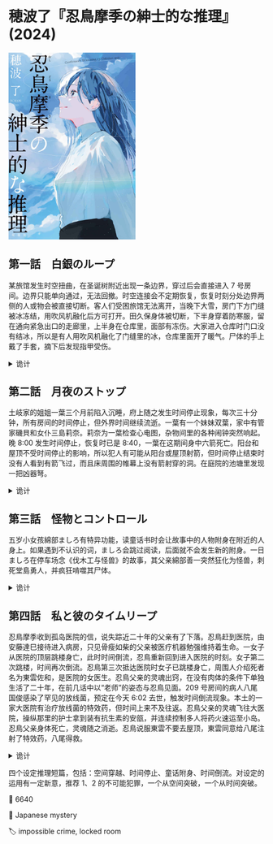 # 穂波了『忍鳥摩季の紳士的な推理』(2024)

<img src=images/2024_cover.jpg width=250/>

## 第一話　白銀のループ

某旅馆发生时空扭曲，在圣诞树附近出现一条边界，穿过后会直接进入 7 号房间。边界只能单向通过，无法回撤。时空连接会不定期恢复，恢复时刻分处边界两侧的人或物会被直接切断。客人们受困旅馆无法离开，当晚下大雪，房门下方门缝被冰冻结，用吹风机融化后方可打开。田久保身体被切断，下半身穿着防寒服，留在通向紧急出口的走廊里，上半身在仓库里，面部有冻伤。大家进入仓库时门口没有结冰，所以是有人用吹风机融化了门缝里的冰，仓库里面开了暖气。尸体的手上戴了手套，摘下后发现指甲受伤。

<details><summary>诡计</summary>
凶手在仓库的时空边界前挡了一处衣柜，从走廊将田久保推入紧急出口，其上半身被衣柜挡住，无法完全进入仓库，在边界上一直卡到时空循环中断，身体被切为两半。犯人将田久保的下半身留在紧急出口，把他的上半身搬到衣柜外面的仓库地板上，并撒上沾血的雪，打开室内暖气将雪融化，造成尸体出血假象。犯人回屋时发现房门被冻上，只好在有暖气的仓库过夜。凶手是房门结冰的片瀬，动机是为妹妹篠宮みどり报仇，因为她生了重病，前男友田久保不肯去看望。
</details>

## 第二話　月夜のストップ

土岐家的姐姐一葉三个月前陷入沉睡，府上随之发生时间停止现象，每次三十分钟，所有房间的时间停止，但外界时间继续流逝。一葉有一个妹妹双葉，家中有管家磯貝和女仆三島莉奈。莉奈为一葉检查心电图，杂物间里的各种闹钟突然响起。晚 8:00 发生时间停止，恢复时已是 8:40，一葉在这期间身中六箭死亡。阳台和屋顶不受时间停止的影响，所以犯人有可能从阳台或屋顶射箭，但时间停止结束时没有人看到有箭飞过，而且床周围的帷幕上没有箭射穿的洞。在庭院的池塘里发现一把凶器弩。

<details><summary>诡计</summary>
凶手是三島莉奈，她把时钟往后调了十分钟，真正的时间停止发生在晚 7:50，而不是时钟显示的 8:00。莉奈在时间停止期间打开帷幔，从阳台对着床上的一葉射出六支箭，全部停在半空中，时间停止解除后箭继续飞行，射死一葉，大家被闹钟吸引去了隔壁房间，所以都没有看到。一葉死后，莉奈把心电图贴片贴在自己身上，假装她还活着。8:10（时钟显示 8:00）没有发生新的时间停止，自动对钟功能将时钟调为三十分钟后的 8:40，所以大家以为时间停止了四十分钟。
</details>

## 第三話　怪物とコントロール

五岁小女孩綿部ましろ有特异功能，读童话书时会让故事中的人物附身在附近的人身上。如果遇到不认识的词，ましろ会跳过阅读，后面就不会发生新的附身。一日ましろ在停车场念《伐木工与怪兽》的故事，其父亲綿部善一突然狂化为怪兽，刺死堂島勇人，并疯狂啃噬其尸体。

<details><summary>诡计</summary>
堂島并没有化身伐木工，而是化身为树，綿部善一化身为伐木工，上演“伐木工人用斧头砍树”的场景。ましろ不认识“満腹”这个词，后续“怪兽吃掉伐木工”的情节不会上演，所以綿部啃噬堂島是他自导自演。（破绽：綿部在刺杀堂島的时候不慎将小刀掉落，他弯腰将刀捡起，如果他被怪兽附身，那么小刀就是怪兽的指甲，怪兽不会捡起掉落的指甲。）
</details>

## 第四話　私と彼のタイムリープ

忍鳥摩季收到孤岛医院的信，说失踪近二十年的父亲有了下落。忍鳥赶到医院，由安藤達巳接待进入病房，只见骨瘦如柴的父亲被医疗机器勉强维持着生命。一女子从医院的顶层跳楼身亡，此时时间倒流，忍鳥重新回到进入医院的时刻。女子第二次跳楼，时间再次倒流。忍鳥第三次抵达医院时女子已跳楼身亡，周围人介绍死者名为東雲佐和，是医院的女医生。忍鳥父亲的灵魂出窍，在没有肉体的条件下单独生活了二十年，在前几话中以“老师”的姿态与忍鳥见面。209 号房间的病人八尾国俊感染了罕见的放线菌，预定在今天 6:02 去世，触发时间倒流现象。本土的一家大医院有治疗放线菌的特效药，但时间上来不及往返。忍鳥父亲的灵魂飞往大医院，操纵那里的护士拿到装有抗生素的安瓿，并连续控制多人将药火速运至小岛。忍鳥父亲身体死亡，灵魂随之消逝。忍鳥说服東雲不要去屋顶，東雲同意给八尾注射了特效药，八尾得救。

<details><summary>诡计</summary>
八尾每次死亡便会触发时间倒流，所有喝了八尾血的人可以与他一起回到过去。東雲喝了八尾的血，想要知道死后是否有天堂，故意让八尾感染放线菌，然后赶在八尾死前跳楼，希望能看到天堂，再通过时间倒流回到死亡之前。東雲尝试多次均未看到天堂，最后给八尾注射了抗生素，解除了时间倒流。東雲注射的是自己提前准备的抗生素，而不是忍鳥父亲带回来的抗生素。忍鳥吃了沾有八尾血的天妇罗，所以跟着一起回到过去。
</details>

四个设定推理短篇，包括：空间穿越、时间停止、童话附身、时间倒流。对设定的运用有一定新意，推荐 1、2 的不可能犯罪，一个从空间突破，一个从时间突破。

:link: 6640

:file_folder: Japanese mystery

:label: impossible crime, locked room
